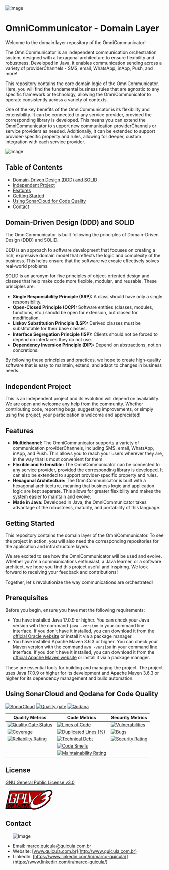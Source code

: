 <img src="images/logo_reduzido.png" alt="Image">

# OmniCommunicator - Domain Layer

Welcome to the domain layer repository of the OmniCommunicator!

The OmniCommunicator is an independent communication orchestration system, designed with a hexagonal architecture to ensure flexibility and robustness. Developed in Java, it enables communication sending across a variety of providerChannels - SMS, email, WhatsApp, inApp, Push, and more!

This repository contains the core domain logic of the OmniCommunicator. Here, you will find the fundamental business rules that are agnostic to any specific framework or technology, allowing the OmniCommunicator to operate consistently across a variety of contexts.

One of the key benefits of the OmniCommunicator is its flexibility and extensibility. It can be connected to any service provider, provided the corresponding library is developed. This means you can extend the OmniCommunicator to support new communication providerChannels or service providers as needed. Additionally, it can be extended to support provider-specific property and rules, allowing for deeper, custom integration with each service provider.

<img src="images/imagem_readme_reduzido.png" alt="Image" >

## Table of Contents
- [Domain-Driven Design (DDD) and SOLID](#domain-driven-design-ddd-and-solid)
- [Independent Project](#independent-project)
- [Features](#features)
- [Getting Started](#getting-started)
- [Using SonarCloud for Code Quality](#using-sonarCloud-and-qodana-for-code-quality)
- [Contact](#contact)

## Domain-Driven Design (DDD) and SOLID

The OmniCommunicator is built following the principles of Domain-Driven Design (DDD) and SOLID.

DDD is an approach to software development that focuses on creating a rich, expressive domain model that reflects the logic and complexity of the business. This helps ensure that the software we create effectively solves real-world problems.

SOLID is an acronym for five principles of object-oriented design and classes that help make code more flexible, modular, and reusable. These principles are:

- **Single Responsibility Principle (SRP):** A class should have only a single responsibility.
- **Open-Closed Principle (OCP):** Software entities (classes, modules, functions, etc.) should be open for extension, but closed for modification.
- **Liskov Substitution Principle (LSP):** Derived classes must be substitutable for their base classes.
- **Interface Segregation Principle (ISP):** Clients should not be forced to depend on interfaces they do not use.
- **Dependency Inversion Principle (DIP):** Depend on abstractions, not on concretions.

By following these principles and practices, we hope to create high-quality software that is easy to maintain, extend, and adapt to changes in business needs.

## Independent Project

This is an independent project and its evolution will depend on availability. We are open and welcome any help from the community. Whether contributing code, reporting bugs, suggesting improvements, or simply using the project, your participation is welcome and appreciated!

## Features

- **Multichannel:** The OmniCommunicator supports a variety of communication providerChannels, including SMS, email, WhatsApp, inApp, and Push. This allows you to reach your users wherever they are, in the way that is most convenient for them.
- **Flexible and Extensible:** The OmniCommunicator can be connected to any service provider, provided the corresponding library is developed. It can also be extended to support provider-specific property and rules.
- **Hexagonal Architecture:** The OmniCommunicator is built with a hexagonal architecture, meaning that business logic and application logic are kept separate. This allows for greater flexibility and makes the system easier to maintain and evolve.
- **Made in Java:** Developed in Java, the OmniCommunicator takes advantage of the robustness, maturity, and portability of this language.

## Getting Started

This repository contains the domain layer of the OmniCommunicator. To see the project in action, you will also need the corresponding repositories for the application and infrastructure layers.

We are excited to see how the OmniCommunicator will be used and evolve. Whether you're a communications enthusiast, a Java learner, or a software architect, we hope you find this project useful and inspiring. We look forward to receiving your feedback and contributions!

Together, let's revolutionize the way communications are orchestrated!

## Prerequisites

Before you begin, ensure you have met the following requirements:

- You have installed Java 17.0.9 or higher. You can check your Java version with the command `java -version` in your command line interface. If you don't have it installed, you can download it from the [official Oracle website](https://www.oracle.com/java/technologies/javase-jdk17-downloads.html) or install it via a package manager.
- You have installed Apache Maven 3.6.3 or higher. You can check your Maven version with the command `mvn -version` in your command line interface. If you don't have it installed, you can download it from the [official Apache Maven website](https://maven.apache.org/download.cgi) or install it via a package manager.

These are essential tools for building and managing the project. The project uses Java 17.0.9 or higher for its development and Apache Maven 3.6.3 or higher for its dependency management and build automation.

## Using SonarCloud and Qodana for Code Quality

[![SonarCloud](https://sonarcloud.io/images/project_badges/sonarcloud-white.svg)](https://sonarcloud.io/summary/new_code?id=my-virtual-hub_omni-domain) 
[![Quality gate](https://sonarcloud.io/api/project_badges/quality_gate?project=my-virtual-hub_omni-domain)](https://sonarcloud.io/summary/new_code?id=my-virtual-hub_omni-domain) [![Qodana](https://github.com/my-virtual-hub/omni-comm-domain/actions/workflows/qodana.yml/badge.svg?branch=main)](https://github.com/my-virtual-hub/omni-comm-domain/actions/workflows/qodana.yml) 

| Quality Metrics | Code Metrics | Security Metrics |
|---|---|---|
| [![Quality Gate Status](https://sonarcloud.io/api/project_badges/measure?project=my-virtual-hub_omni-domain&metric=alert_status)](https://sonarcloud.io/summary/new_code?id=my-virtual-hub_omni-domain) | [![Lines of Code](https://sonarcloud.io/api/project_badges/measure?project=my-virtual-hub_omni-domain&metric=ncloc)](https://sonarcloud.io/summary/new_code?id=my-virtual-hub_omni-domain) | [![Vulnerabilities](https://sonarcloud.io/api/project_badges/measure?project=my-virtual-hub_omni-domain&metric=vulnerabilities)](https://sonarcloud.io/summary/new_code?id=my-virtual-hub_omni-domain) |
| [![Coverage](https://sonarcloud.io/api/project_badges/measure?project=my-virtual-hub_omni-domain&metric=coverage)](https://sonarcloud.io/summary/new_code?id=my-virtual-hub_omni-domain) | [![Duplicated Lines (%)](https://sonarcloud.io/api/project_badges/measure?project=my-virtual-hub_omni-domain&metric=duplicated_lines_density)](https://sonarcloud.io/summary/new_code?id=my-virtual-hub_omni-domain) | [![Bugs](https://sonarcloud.io/api/project_badges/measure?project=my-virtual-hub_omni-domain&metric=bugs)](https://sonarcloud.io/summary/new_code?id=my-virtual-hub_omni-domain) |
| [![Reliability Rating](https://sonarcloud.io/api/project_badges/measure?project=my-virtual-hub_omni-domain&metric=reliability_rating)](https://sonarcloud.io/summary/new_code?id=my-virtual-hub_omni-domain) | [![Technical Debt](https://sonarcloud.io/api/project_badges/measure?project=my-virtual-hub_omni-domain&metric=sqale_index)](https://sonarcloud.io/summary/new_code?id=my-virtual-hub_omni-domain) | [![Security Rating](https://sonarcloud.io/api/project_badges/measure?project=my-virtual-hub_omni-domain&metric=security_rating)](https://sonarcloud.io/summary/new_code?id=my-virtual-hub_omni-domain) |
| | [![Code Smells](https://sonarcloud.io/api/project_badges/measure?project=my-virtual-hub_omni-domain&metric=code_smells)](https://sonarcloud.io/summary/new_code?id=my-virtual-hub_omni-domain) | |
| | [![Maintainability Rating](https://sonarcloud.io/api/project_badges/measure?project=my-virtual-hub_omni-domain&metric=sqale_rating)](https://sonarcloud.io/summary/new_code?id=my-virtual-hub_omni-domain) | |

## License

[GNU General Public License v3.0](https://www.gnu.org/licenses/gpl-3.0-standalone.html)

![GPL-3.0 license](images/gplv3-or-later.png)

## Contact

<ul>
  <img src="images/marco.png" alt="Image">
</ul>

- Email: [marco.quicula@quicula.com.br](mailto:marco.quicula@quicula.com.br)
- Website: [www.quicula.com.br](http://www.quicula.com.br)
- LinkedIn: [https://www.linkedin.com/in/marco-quicula/](https://www.linkedin.com/in/marco-quicula/)